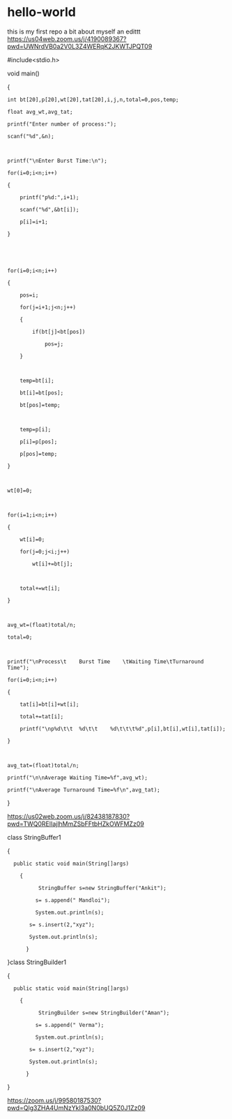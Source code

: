 # hello-world
this is my first repo
a bit about myself
an edittt
https://us04web.zoom.us/j/4190089367?pwd=UWNrdVB0a2V0L3Z4WERqK2JKWTJPQT09

#include<stdio.h>

 

void main()

{

    int bt[20],p[20],wt[20],tat[20],i,j,n,total=0,pos,temp;

    float avg_wt,avg_tat;

    printf("Enter number of process:");

    scanf("%d",&n);

 

    printf("\nEnter Burst Time:\n");

    for(i=0;i<n;i++)

    {

        printf("p%d:",i+1);

        scanf("%d",&bt[i]);

        p[i]=i+1;           

    }

 

    

    for(i=0;i<n;i++)

    {

        pos=i;

        for(j=i+1;j<n;j++)

        {

            if(bt[j]<bt[pos])

                pos=j;

        }

 

        temp=bt[i];

        bt[i]=bt[pos];

        bt[pos]=temp;

 

        temp=p[i];

        p[i]=p[pos];

        p[pos]=temp;

    }

 

    wt[0]=0;             

    

    for(i=1;i<n;i++)

    {

        wt[i]=0;

        for(j=0;j<i;j++)

            wt[i]+=bt[j];

 

        total+=wt[i];

    }

 

    avg_wt=(float)total/n;      

    total=0;

 

    printf("\nProcess\t    Burst Time    \tWaiting Time\tTurnaround Time");

    for(i=0;i<n;i++)

    {

        tat[i]=bt[i]+wt[i];     

        total+=tat[i];

        printf("\np%d\t\t  %d\t\t    %d\t\t\t%d",p[i],bt[i],wt[i],tat[i]);

    }

 

    avg_tat=(float)total/n;     

    printf("\n\nAverage Waiting Time=%f",avg_wt);

    printf("\nAverage Turnaround Time=%f\n",avg_tat);

}

https://us02web.zoom.us/j/82438187830?pwd=TWQ0RElIajlhMmZSbFFtbHZkOWFMZz09


class StringBuffer1

{

      public static void main(String[]args)

        {

              StringBuffer s=new StringBuffer("Ankit");

             s= s.append(" Mandloi");

             System.out.println(s);

           s= s.insert(2,"xyz");

           System.out.println(s);

          }

}class StringBuilder1

{

      public static void main(String[]args)

        {

              StringBuilder s=new StringBuilder("Aman");

             s= s.append(" Verma");

             System.out.println(s);

           s= s.insert(2,"xyz");

           System.out.println(s);

          }

}


https://zoom.us/j/99580187530?pwd=Qlg3ZHA4UmNzYkI3a0N0bUQ5Z0J1Zz09

